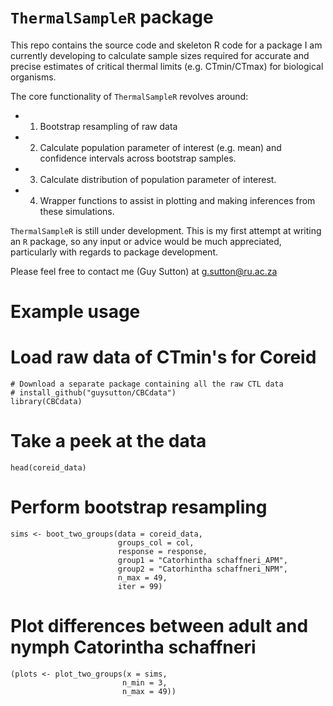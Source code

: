 # `ThermalSampleR` package

This repo contains the source code and skeleton R code for a package I am currently developing to calculate sample sizes required for accurate and precise estimates of critical thermal limits (e.g. CTmin/CTmax) for biological organisms. 

The core functionality of `ThermalSampleR` revolves around:
- 1. Bootstrap resampling of raw data 
- 2. Calculate population parameter of interest (e.g. mean) and confidence intervals across bootstrap samples.
- 3. Calculate distribution of population parameter of interest. 
- 4. Wrapper functions to assist in plotting and making inferences from these simulations. 

`ThermalSampleR` is still under development. This is my first attempt at writing an `R` package, so any input or advice would be much appreciated, particularly with regards to package development. 

Please feel free to contact me (Guy Sutton) at g.sutton@ru.ac.za 

# Example usage 

# Load raw data of CTmin's for Coreid 
```
# Download a separate package containing all the raw CTL data
# install_github("guysutton/CBCdata")
library(CBCdata) 
```

# Take a peek at the data 
```
head(coreid_data) 
```

# Perform bootstrap resampling 
```
sims <- boot_two_groups(data = coreid_data,
                        groups_col = col,
                        response = response,
                        group1 = "Catorhintha schaffneri_APM",
                        group2 = "Catorhintha schaffneri_NPM",
                        n_max = 49,
                        iter = 99)
```

# Plot differences between adult and nymph Catorintha schaffneri 
```
(plots <- plot_two_groups(x = sims,
                         n_min = 3,
                         n_max = 49))
``` 

